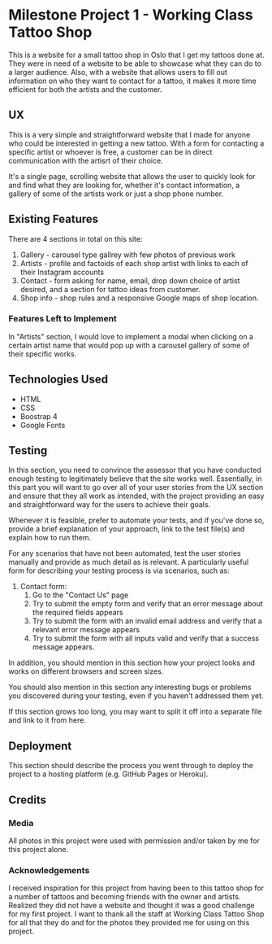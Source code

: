 # Milestone Project 1 - Working Class Tattoo Shop

This is a website for a small tattoo shop in Oslo that I get my tattoos done at. They were in need of a website to be able to showcase what they can do to a larger audience. 
Also, with a website that allows users to fill out information on who they want to contact for a tattoo, it makes it more time efficient for both the artists and the customer.
 
## UX
 
This is a very simple and straightforward website that I made for anyone who could be interested in getting a new tattoo. With a form for contacting a specific artist or whoever is free, a customer can be in direct communication with the artisrt of their choice.

It's a single page, scrolling website that allows the user to quickly look for and find what they are looking for, whether it's contact information, a gallery of some of the artists work or just a shop phone number.

## Existing Features

There are 4 sections in total on this site:
1. Gallery - carousel type gallrey with few photos of previous work
2. Artists - profile and factoids of each shop artist with links to each of their Instagram accounts
3. Contact - form asking for name, email, drop down choice of artist desired, and a section for tattoo ideas from customer.
4. Shop info - shop rules and a responsive Google maps of shop location.

### Features Left to Implement

In "Artists" section, I would love to implement a modal when clicking on a certain artist name that would pop up with a carousel gallery of some of their specific works.

## Technologies Used

- HTML 
- CSS
- Boostrap 4
- Google Fonts


## Testing

In this section, you need to convince the assessor that you have conducted enough testing to legitimately believe that the site works well. Essentially, in this part you will want to go over all of your user stories from the UX section and ensure that they all work as intended, with the project providing an easy and straightforward way for the users to achieve their goals.

Whenever it is feasible, prefer to automate your tests, and if you've done so, provide a brief explanation of your approach, link to the test file(s) and explain how to run them.

For any scenarios that have not been automated, test the user stories manually and provide as much detail as is relevant. A particularly useful form for describing your testing process is via scenarios, such as:

1. Contact form:
    1. Go to the "Contact Us" page
    2. Try to submit the empty form and verify that an error message about the required fields appears
    3. Try to submit the form with an invalid email address and verify that a relevant error message appears
    4. Try to submit the form with all inputs valid and verify that a success message appears.

In addition, you should mention in this section how your project looks and works on different browsers and screen sizes.

You should also mention in this section any interesting bugs or problems you discovered during your testing, even if you haven't addressed them yet.

If this section grows too long, you may want to split it off into a separate file and link to it from here.

## Deployment

This section should describe the process you went through to deploy the project to a hosting platform (e.g. GitHub Pages or Heroku).


## Credits

### Media

All photos in this project were used with permission and/or taken by me for this project alone. 

### Acknowledgements

I received inspiration for this project from having been to this tattoo shop for a number of tattoos and becoming friends with the owner and artists. Realized they did not have a website and thought it was a good challenge for my first project.
I want to thank all the staff at Working Class Tattoo Shop for all that they do and for the photos they provided me for using on this project.